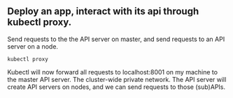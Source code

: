 ## Deploy an app, interact with its api through kubectl proxy.

Send requests to the the API server on master, and send requests to an 
API server on a node.

`kubectl proxy` 

Kubectl will now forward all requests to localhost:8001 on my machine to the master API server. The cluster-wide private network. The API server will create API servers on nodes, and we can send requests to those (sub)APIs. 